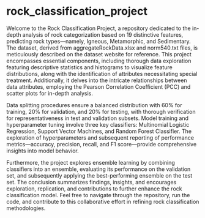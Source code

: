 # rock_classification_project

 Welcome to the Rock Classification Project, a repository dedicated to the in-depth analysis of rock categorization based on 19 distinctive features, predicting rock types—namely, Igneous, Metamorphic, and Sedimentary. The dataset, derived from aggregateRockData.xlsx and norm540.txt files, is meticulously described on the dataset website for reference. This project encompasses essential components, including thorough data exploration featuring descriptive statistics and histograms to visualize feature distributions, along with the identification of attributes necessitating special treatment. Additionally, it delves into the intricate relationships between data attributes, employing the Pearson Correlation Coefficient (PCC) and scatter plots for in-depth analysis.

Data splitting procedures ensure a balanced distribution with 60% for training, 20% for validation, and 20% for testing, with thorough verification for representativeness in test and validation subsets. Model training and hyperparameter tuning involve three key classifiers: Multinomial Logistic Regression, Support Vector Machines, and Random Forest Classifier. The exploration of hyperparameters and subsequent reporting of performance metrics—accuracy, precision, recall, and F1 score—provide comprehensive insights into model behavior.

Furthermore, the project explores ensemble learning by combining classifiers into an ensemble, evaluating its performance on the validation set, and subsequently applying the best-performing ensemble on the test set. The conclusion summarizes findings, insights, and encourages exploration, replication, and contributions to further enhance the rock classification model. Feel free to navigate through the repository, run the code, and contribute to this collaborative effort in refining rock classification methodologies.
